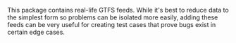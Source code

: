 This package contains real-life GTFS feeds. While it's best to reduce data to the simplest form so problems can be isolated more easily, adding these feeds can be very useful for creating test cases that prove bugs exist in certain edge cases.
